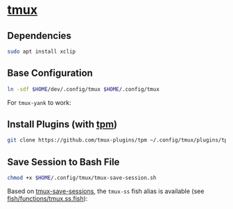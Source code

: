 # [tmux]

## Dependencies

```bash
sudo apt install xclip
```

## Base Configuration

```bash
ln -sdf $HOME/dev/.config/tmux $HOME/.config/tmux
```

For `tmux-yank` to work:

## Install Plugins (with [tpm])

```bash
git clone https://github.com/tmux-plugins/tpm ~/.config/tmux/plugins/tpm
```

## Save Session to Bash File

```bash
chmod +x $HOME/.config/tmux/tmux-save-session.sh
```

Based on [tmux-save-sessions], the `tmux-ss` fish alias is available (see [fish/functions/tmux.ss.fish](../fish/functions/tmux-ss.fish)):

[tmux]: https://github.com/tmux/tmux
[tmux-save-sessions]: https://github.com/zsoltf/tmux-save-sessions
[tpm]: https://github.com/tmux-plugins/tpm

